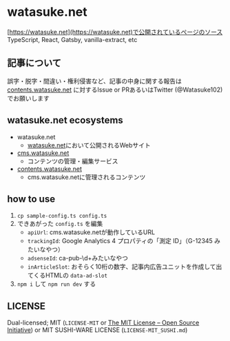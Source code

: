 # watasuke.net

[https://watasuke.net](https://watasuke.net)で公開されているページのソース  
TypeScript, React, Gatsby, vanilla-extract, etc

## 記事について

誤字・脱字・間違い・権利侵害など、記事の中身に関する報告は [contents.watasuke.net](https://github.com/watasuke102/contents.watasuke.net) に対するIssue or PRあるいはTwitter (@Watasuke102)でお願いします

## watasuke.net ecosystems

- watasuke.net
  - [watasuke.net](https://watasuke.net/)において公開されるWebサイト
- [cms.watasuke.net](https://github.com/watasuke102/cms.watasuke.net)
  - コンテンツの管理・編集サービス
- [contents.watasuke.net](https://github.com/watasuke102/contents.watasuke.net)
  - cms.watasuke.netに管理されるコンテンツ

## how to use

1. `cp sample-config.ts config.ts`
2. できあがった `config.ts` を編集
   - `apiUrl`: cms.watasuke.netが動作しているURL
   - `trackingId`: Google Analytics 4 プロパティの「測定 ID」（G-12345 みたいなやつ）
   - `adsenseId`: ca-pub-\d+みたいなやつ
   - `inArticleSlot`: おそらく10桁の数字、記事内広告ユニットを作成して出てくるHTMLの `data-ad-slot`
3. `npm i` して `npm run dev` する

## LICENSE

Dual-licensed; MIT (`LICENSE-MIT` or [The MIT License – Open Source Initiative](https://opensource.org/license/mit/)) or MIT SUSHI-WARE LICENSE (`LICENSE-MIT_SUSHI.md`)

